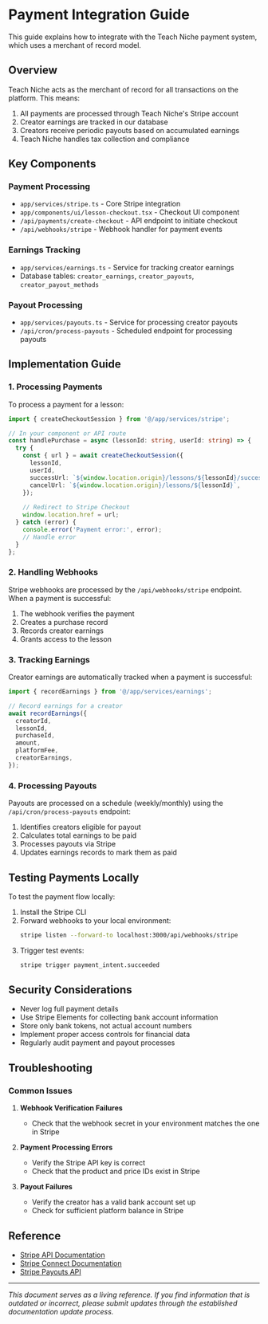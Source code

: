 # Payment Integration Guide

This guide explains how to integrate with the Teach Niche payment system, which uses a merchant of record model.

## Overview

Teach Niche acts as the merchant of record for all transactions on the platform. This means:

1. All payments are processed through Teach Niche's Stripe account
2. Creator earnings are tracked in our database
3. Creators receive periodic payouts based on accumulated earnings
4. Teach Niche handles tax collection and compliance

## Key Components

### Payment Processing

- `app/services/stripe.ts` - Core Stripe integration
- `app/components/ui/lesson-checkout.tsx` - Checkout UI component
- `/api/payments/create-checkout` - API endpoint to initiate checkout
- `/api/webhooks/stripe` - Webhook handler for payment events

### Earnings Tracking

- `app/services/earnings.ts` - Service for tracking creator earnings
- Database tables: `creator_earnings`, `creator_payouts`, `creator_payout_methods`

### Payout Processing

- `app/services/payouts.ts` - Service for processing creator payouts
- `/api/cron/process-payouts` - Scheduled endpoint for processing payouts

## Implementation Guide

### 1. Processing Payments

To process a payment for a lesson:

```typescript
import { createCheckoutSession } from '@/app/services/stripe';

// In your component or API route
const handlePurchase = async (lessonId: string, userId: string) => {
  try {
    const { url } = await createCheckoutSession({
      lessonId,
      userId,
      successUrl: `${window.location.origin}/lessons/${lessonId}/success`,
      cancelUrl: `${window.location.origin}/lessons/${lessonId}`,
    });
    
    // Redirect to Stripe Checkout
    window.location.href = url;
  } catch (error) {
    console.error('Payment error:', error);
    // Handle error
  }
};
```

### 2. Handling Webhooks

Stripe webhooks are processed by the `/api/webhooks/stripe` endpoint. When a payment is successful:

1. The webhook verifies the payment
2. Creates a purchase record
3. Records creator earnings
4. Grants access to the lesson

### 3. Tracking Earnings

Creator earnings are automatically tracked when a payment is successful:

```typescript
import { recordEarnings } from '@/app/services/earnings';

// Record earnings for a creator
await recordEarnings({
  creatorId,
  lessonId,
  purchaseId,
  amount,
  platformFee,
  creatorEarnings,
});
```

### 4. Processing Payouts

Payouts are processed on a schedule (weekly/monthly) using the `/api/cron/process-payouts` endpoint:

1. Identifies creators eligible for payout
2. Calculates total earnings to be paid
3. Processes payouts via Stripe
4. Updates earnings records to mark them as paid

## Testing Payments Locally

To test the payment flow locally:

1. Install the Stripe CLI
2. Forward webhooks to your local environment:
   ```bash
   stripe listen --forward-to localhost:3000/api/webhooks/stripe
   ```
3. Trigger test events:
   ```bash
   stripe trigger payment_intent.succeeded
   ```

## Security Considerations

- Never log full payment details
- Use Stripe Elements for collecting bank account information
- Store only bank tokens, not actual account numbers
- Implement proper access controls for financial data
- Regularly audit payment and payout processes

## Troubleshooting

### Common Issues

1. **Webhook Verification Failures**
   - Check that the webhook secret in your environment matches the one in Stripe

2. **Payment Processing Errors**
   - Verify the Stripe API key is correct
   - Check that the product and price IDs exist in Stripe

3. **Payout Failures**
   - Verify the creator has a valid bank account set up
   - Check for sufficient platform balance in Stripe

## Reference

- [Stripe API Documentation](https://stripe.com/docs/api)
- [Stripe Connect Documentation](https://stripe.com/docs/connect)
- [Stripe Payouts API](https://stripe.com/docs/api/payouts)

---

*This document serves as a living reference. If you find information that is outdated or incorrect, please submit updates through the established documentation update process.*

